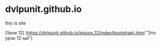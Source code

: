 # dvlpunit.github.io
this is site

[Урок 12] (https://dvlpunit.github.io/lesson_12/index(bootstrap).html "Это урок 12-ый")
